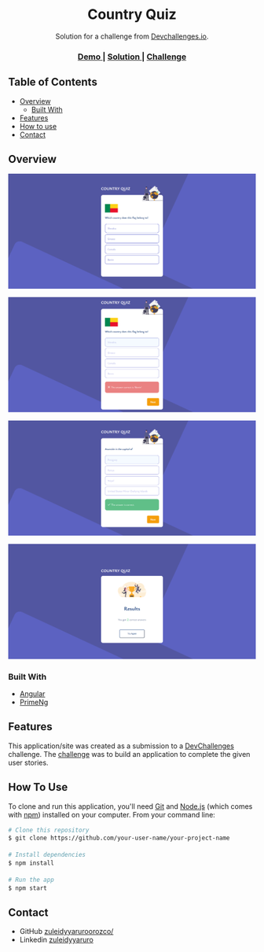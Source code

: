 <!-- Please update value in the {}  -->

<h1 align="center">Country Quiz</h1>

<div align="center">
   Solution for a challenge from  <a href="http://devchallenges.io" target="_blank">Devchallenges.io</a>.
</div>

<div align="center">
  <h3>
    <a href="https://{your-demo-link.your-domain}">
      Demo
    </a>
    <span> | </span>
    <a href="https://github.com/zuleidyyaruro/countryquizapp">
      Solution
    </a>
    <span> | </span>
    <a href="https://devchallenges.io/challenges/Bu3G2irnaXmfwQ8sZkw8">
      Challenge
    </a>
  </h3>
</div>

<!-- TABLE OF CONTENTS -->

## Table of Contents

- [Overview](#overview)
  - [Built With](#built-with)
- [Features](#features)
- [How to use](#how-to-use)
- [Contact](#contact)

<!-- OVERVIEW -->

## Overview

![screenshot](https://github.com/zuleidyyaruro/countryquizapp/blob/main/src/assets/images/screencapture-localhost-4200-2023-04-25-14_04_48.png)

![screenshot](https://github.com/zuleidyyaruro/countryquizapp/blob/main/src/assets/images/screencapture-localhost-4200-2023-04-25-14_05_02.png)

![screenshot](https://github.com/zuleidyyaruro/countryquizapp/blob/main/src/assets/images/screencapture-localhost-4200-2023-04-25-14_05_25.png)

![screenshot](https://github.com/zuleidyyaruro/countryquizapp/blob/main/src/assets/images/screencapture-localhost-4200-2023-04-25-14_05_57.png)

### Built With

<!-- This section should list any major frameworks that you built your project using. Here are a few examples.-->

- [Angular](https://angular.io/cli)
- [PrimeNg](https://primeng.org/)

## Features

<!-- List the features of your application or follow the template. Don't share the figma file here :) -->

This application/site was created as a submission to a [DevChallenges](https://devchallenges.io/challenges) challenge. The [challenge](https://devchallenges.io/challenges/Bu3G2irnaXmfwQ8sZkw8) was to build an application to complete the given user stories.

## How To Use

<!-- Example: -->

To clone and run this application, you'll need [Git](https://git-scm.com) and [Node.js](https://nodejs.org/en/download/) (which comes with [npm](http://npmjs.com)) installed on your computer. From your command line:

```bash
# Clone this repository
$ git clone https://github.com/your-user-name/your-project-name

# Install dependencies
$ npm install

# Run the app
$ npm start
```

## Contact


- GitHub [zuleidyyaruroorozco/](https://www.linkedin.com/in/zuleidyyaruroorozco/)
- Linkedin [zuleidyyaruro](https://github.com/zuleidyyaruro)
